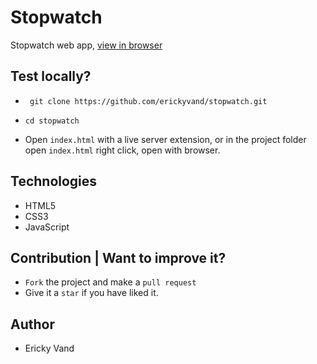 # Stopwatch

Stopwatch web app, [view in browser](https://erickyvand.github.io/stopwatch/) 

## Test locally?

- ``` git clone https://github.com/erickyvand/stopwatch.git```

- ```cd stopwatch```

- Open `index.html` with a live server extension, or in the project folder open `index.html` right click, open with browser.

## Technologies

- HTML5
- CSS3
- JavaScript

## Contribution | Want to improve it?

- `Fork` the project and make a `pull request`
- Give it a `star` if you have liked it.

## Author

- Ericky Vand